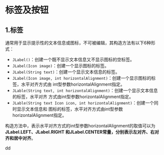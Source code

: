 标签及按钮
================================================================================
## 1.标签
通常用于显示提示性的文本信息或图标，不可被编辑，其构造方法有以下6种形式：
+ `JLabel()`：创建一个既不显示文本信息又不显示图标的空标签。
+ `JLabel(Icon image)`：创建一个显示图标的标签。
+ `JLabel(String text)`：创建一个显示文本信息的标签。
+ `JLabel(Icon image, int horizontalAlignment)`：创建一个显示图标的标签，水平对齐方式由
int型参数horizontalAlignment指定。
+ `JLable(String text, int horizontalAlignment)`：创建一个显示文本信息的标签，水平对齐
方式由int型参数horizontalAlignment指定。
+ `JLable(String text Icon icon, int horizontalAlignment)`：创建一个同时显示文本信息和
图标的标签，水平对齐方式由int型参数horizontalAlignment指定。

构造方法中，表示水平对齐方式的int型参数horizontalAlignment的取值可以为 **JLabel.LEFT、JLabel.RIGHT
和JLabel.CENTER常量，分别表示左对齐、右对齐和居中对齐**。





































dd

